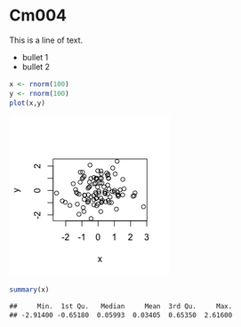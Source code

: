 Cm004
================

This is a line of text.

-   bullet 1
-   bullet 2

``` r
x <- rnorm(100)
y <- rnorm(100)
plot(x,y)
```

![](cm004_markdown_files/figure-markdown_github-ascii_identifiers/unnamed-chunk-1-1.png)

``` r
summary(x)
```

    ##     Min.  1st Qu.   Median     Mean  3rd Qu.     Max. 
    ## -2.91400 -0.65180  0.05993  0.03405  0.65350  2.61600
